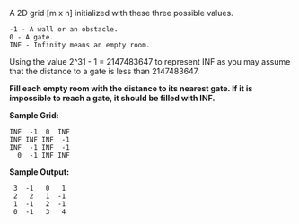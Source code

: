 A 2D grid [m x n] initialized with these three possible values.
```
-1 - A wall or an obstacle.
0 - A gate.
INF - Infinity means an empty room. 
```
Using the value 2^31 - 1 = 2147483647 to represent INF as you may assume that the distance to a gate is less than 2147483647.

**Fill each empty room with the distance to its nearest gate. 
If it is impossible to reach a gate, it should be filled with INF.**

**Sample Grid:**
```
INF  -1  0  INF
INF INF INF  -1
INF  -1 INF  -1
  0  -1 INF INF
```

**Sample Output:**
```
 3  -1   0   1
 2   2   1  -1
 1  -1   2  -1
 0  -1   3   4
```
